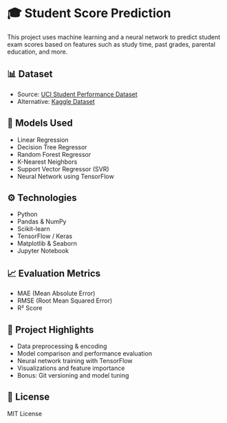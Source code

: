 # 🎓 Student Score Prediction

This project uses machine learning and a neural network to predict student exam scores based on features such as study time, past grades, parental education, and more.

## 📊 Dataset
- Source: [UCI Student Performance Dataset](https://archive.ics.uci.edu/ml/datasets/Student+Performance)
- Alternative: [Kaggle Dataset](https://www.kaggle.com/datasets/spscientist/students-performance-in-exams)

## 🧠 Models Used
- Linear Regression
- Decision Tree Regressor
- Random Forest Regressor
- K-Nearest Neighbors
- Support Vector Regressor (SVR)
- Neural Network using TensorFlow

## ⚙️ Technologies
- Python
- Pandas & NumPy
- Scikit-learn
- TensorFlow / Keras
- Matplotlib & Seaborn
- Jupyter Notebook

## 📈 Evaluation Metrics
- MAE (Mean Absolute Error)
- RMSE (Root Mean Squared Error)
- R² Score

## 🚀 Project Highlights
- Data preprocessing & encoding
- Model comparison and performance evaluation
- Neural network training with TensorFlow
- Visualizations and feature importance
- Bonus: Git versioning and model tuning

## 📄 License
MIT License
